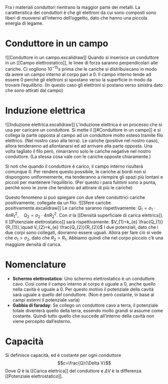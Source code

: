 Fra i materiali conduttori rientrano la maggior parte dei metalli.
La caratteristica dei conduttori è che gli elettroni da cui sono composti sono liberi di muoversi all’interno dell’oggetto, dato che hanno una piccola energia di legame.

# Conduttore in un campo
![[Conduttore in un campo.excalidraw]]
Quando si inserisce un conduttore in un [[Campo elettrostatico]], le linee di forza saranno perpendicolari alle cariche.
Ci vogliono $10^{-15}s$ prima che le cariche si distribuiscano in modo da avere un campo interno al corpo pari a 0.
Il campo interno tende ad essere 0 perchè gli elettroni si spostano verso la superficie in modo da trovare l’equilibrio. (In questo caso gli elettroni si postano verso sinistra dato che sono attirati dal campo)

# Induzione elettrica
![[Induzione elettrica.excalidraw]]
L’induzione elettrica è un processo che si usa per caricare un conduttore.
Si mette il [[#Conduttore in un campo]] e si collega la parte opposta al campo ad un conduttore molto esteso tramite filo elettrico. (Nel nostro caso alla terra). Le cariche (positive nel nostro caso), allora tenderanno ad allontanarsi ed ad arrivare alla parte opposta.
Una volta tagliato il filo però, rimarranno solo le cariche negative nel nostro conduttore.
(La stessa cosa vale con le cariche opposte chiaramente.)

Si noti che quando il conduttore è carico, il campo interno risulterà comunque 0.
Per rendere questo possibile, le cariche ai bordi non si dispongono uniformemente, ma tenderanno a riempire gli spazi più lontani e piccoli per mantenere l’equilibrio. (Per questo i para fulmini sono a punta, perchè sono le zone che tendono ad attirare di più le cariche)

Questo fenomeno si può spiegare con due sfere conduttrici cariche positivamente, collegate da un filo.
![[Sfere caricbe positivamente.excalidraw]]
Le cariche saranno rispettivamente: $Q_{1}=\sigma_{1}\cdot 4\pi R_{1}^{2},\quad Q_{2}=\sigma_{2}\cdot 4\pi R_{2}^{2}$. Con $\sigma$ la [[Densità superficiale di carica elettrica]].
Il [[Potenziale elettrostatico]] sarà rispettivamente: $V_{1}=k_{e} \frac{Q_{1}}{R_{1}},\quad V_{2}=k_{e} \frac{Q_{2}}{R_{2}}$
I due potenziali, dato che i due corpi sono collegati, dovranno essere uguali.
Allora per fare ciò si vede che $\sigma_{1}>\sigma_{2}$, dato che $R_{2}>R_{1}$.
Abbiamo quindi che nel corpo piccolo c’è una maggiore densità di carica.

# Nomenclature
- **Schermo elettrostatico**: Uno schermo elettrostatico è un conduttore cavo. Così come il campo interno al corpo è uguale a 0, anche quello nella cavità è uguale a 0. 
  Per questo motivo il potenziale della cavità sarà uguale a quello del conduttore. (Non è però costante, in base ai campi esterni il potenziale varia)
- **Gabbia di faraday**: Se collego un conduttore cavo a terra, il potenziale totale diventerà quello della terra, essendo molto grandi si assume come costante. Quindi tutto quello che succede all’interno della cavità non viene percepito dall’esterno.

# Capacità
Si definisce capacità, ed è costante per ogni conduttore
$$c=\frac{Q}{\Delta V}$$
Dove $Q$ è la [[Carica elettrica]] del conduttore e $\Delta V$ è la differenza [[Potenziale elettrostatico]].

